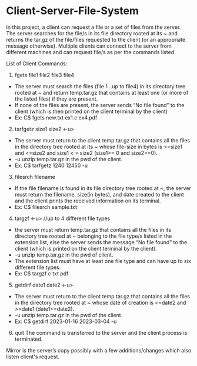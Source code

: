 # Client-Server-File-System

In this project, a client can request a file or a set of files from the server. The server searches for the file/s in its file directory rooted at its ~ and returns the tar.gz of the file/files requested to the client (or an appropriate message otherwise). Multiple clients can connect to the server from different machines and can request file/s as per the commands listed. 

List of Client Commands:

1. fgets file1 file2 file3 file4
+ The server must search the files (file 1 ..up to file4) in its directory tree rooted at ~ and return temp.tar.gz that contains at least one (or more of the listed files) if they are present.
+ If none of the files are present, the server sends “No file found” to the client (which is then printed on the client terminal by the client)
+ Ex: C$ fgets new.txt ex1.c ex4.pdf

2. tarfgetz size1 size2 <-u>
- The server must return to the client temp.tar.gz that contains all the files in the directory tree rooted at its ~ whose file-size in bytes is >=size1 and <=size2 and size1 < = size2 (size1>= 0 and size2>=0).
- -u unzip temp.tar.gz in the pwd of the client.
- Ex: C$ tarfgetz 1240 12450 -u

3. filesrch filename
- If the file filename is found in its file directory tree rooted at ~, the server must return the filename, size(in bytes), and date created to the client and the client prints the received information on its terminal.
- Ex: C$ filesrch sample.txt

4. targzf <extension list> <-u> //up to 4 different file types
- the server must return temp.tar.gz that contains all the files in its directory tree rooted at ~ belonging to the file type/s listed in the extension list, else the server sends the message “No file found” to the client (which is printed on the client terminal by the client).
- -u unzip temp.tar.gz in the pwd of client.
- The extension list must have at least one file type and can have up to six different file types.
- Ex: C$ targzf c txt pdf

5. getdirf date1 date2 <-u>
- The server must return to the client temp.tar.gz that contains all the files in the directory tree rooted at ~ whose date of creation is <=date2 and >=date1 (date1<=date2).
- -u unzip temp.tar.gz in the pwd of the client.
- Ex: C$ getdirf 2023-01-16 2023-03-04 -u

6. quit The command is transferred to the server and the client process is terminated.

Mirror is the server’s copy possibly with a few additions/changes which also listen client's request.
